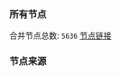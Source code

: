 ### 所有节点
合并节点总数: `5636`
[节点链接](https://github.com/rzhy1/33/raw/master/sub/sub_merge_base64.txt)

### 节点来源
